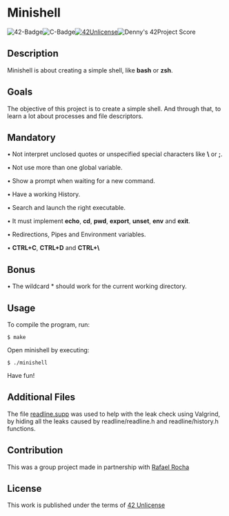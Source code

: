 # Minishell

![42-Badge](https://img.shields.io/badge/%C3%89cole-42SP-blue)![C-Badge](https://img.shields.io/badge/Language-C-lightgrey)[![42Unlicense](https://img.shields.io/badge/License-42Unlicense-yellowgreen)](https://github.com/gcamerli/42unlicense)![Denny's 42Project Score](https://img.shields.io/badge/Success-110%2F100-brightgreen)

## Description

Minishell is about creating a simple shell, like **bash** or **zsh**.

## Goals

The objective of this project is to create a simple shell. And through that, to learn a lot about processes and file descriptors.

## Mandatory

• Not interpret unclosed quotes or unspecified special characters like **\\** or **;**.

• Not use more than one global variable.

• Show a prompt when waiting for a new command.

• Have a working History.

• Search and launch the right executable.

• It must implement **echo**, **cd**, **pwd**, **export**, **unset**, **env** and **exit**.

• Redirections, Pipes and Environment variables.

• **CTRL+C**, **CTRL+D** and **CTRL+\\**

## Bonus


• The wildcard * should work for the current working directory.


## Usage

To compile the program, run:

```Shell
$ make
```
Open minishell by executing:

```Shell
$ ./minishell
```
Have fun!

## Additional Files

The file [readline.supp](https://github.com/dpiza/minishell/blob/main/suppression/readline.supp) was used to help with the leak check using Valgrind, by hiding all the leaks caused by readline/readline.h and readline/history.h functions.

## Contribution

This was a group project made in partnership with [Rafael Rocha](https://github.com/rkrocha)

## License

This work is published under the terms of [42 Unlicense](https://github.com/gcamerli/42unlicense)